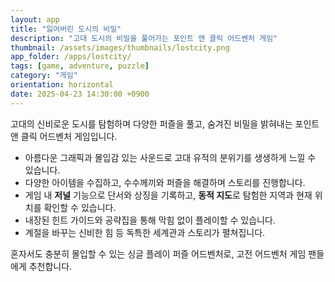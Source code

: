 ```yaml
---
layout: app
title: "잃어버린 도시의 비밀"
description: "고대 도시의 비밀을 풀어가는 포인트 앤 클릭 어드벤처 게임"
thumbnail: /assets/images/thumbnails/lostcity.png
app_folder: /apps/lostcity/
tags: [game, adventure, puzzle]
category: "게임"
orientation: horizontal
date: 2025-04-23 14:30:00 +0900
---
```


고대의 신비로운 도시를 탐험하며 다양한 퍼즐을 풀고, 숨겨진 비밀을 밝혀내는 포인트 앤 클릭 어드벤처 게임입니다.

- 아름다운 그래픽과 몰입감 있는 사운드로 고대 유적의 분위기를 생생하게 느낄 수 있습니다.
- 다양한 아이템을 수집하고, 수수께끼와 퍼즐을 해결하며 스토리를 진행합니다.
- 게임 내 **저널** 기능으로 단서와 상징을 기록하고, **동적 지도**로 탐험한 지역과 현재 위치를 확인할 수 있습니다.
- 내장된 힌트 가이드와 공략집을 통해 막힘 없이 플레이할 수 있습니다.
- 계절을 바꾸는 신비한 힘 등 독특한 세계관과 스토리가 펼쳐집니다.

혼자서도 충분히 몰입할 수 있는 싱글 플레이 퍼즐 어드벤처로, 고전 어드벤처 게임 팬들에게 추천합니다.

